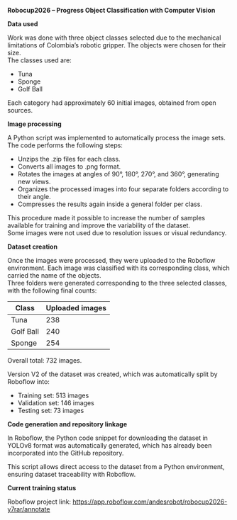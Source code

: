 **Robocup2026 – Progress Object Classification with Computer Vision**

**Data used**

Work was done with three object classes selected due to the mechanical limitations of Colombia’s robotic gripper. The objects were chosen for their size.  
The classes used are:
- Tuna
- Sponge
- Golf Ball

Each category had approximately 60 initial images, obtained from open sources.

**Image processing**

A Python script was implemented to automatically process the image sets.  
The code performs the following steps:
- Unzips the .zip files for each class.
- Converts all images to .png format.
- Rotates the images at angles of 90°, 180°, 270°, and 360°, generating new views.
- Organizes the processed images into four separate folders according to their angle.
- Compresses the results again inside a general folder per class.

This procedure made it possible to increase the number of samples available for training and improve the variability of the dataset.  
Some images were not used due to resolution issues or visual redundancy.

**Dataset creation**

Once the images were processed, they were uploaded to the Roboflow environment. Each image was classified with its corresponding class, which carried the name of the objects.  
Three folders were generated corresponding to the three selected classes, with the following final counts:

| Class     | Uploaded images |
|-----------|------------------|
| Tuna      | 238              |
| Golf Ball | 240              |
| Sponge    | 254              |

Overall total: 732 images.

Version V2 of the dataset was created, which was automatically split by Roboflow into:
- Training set: 513 images
- Validation set: 146 images
- Testing set: 73 images

**Code generation and repository linkage**

In Roboflow, the Python code snippet for downloading the dataset in YOLOv8 format was automatically generated, which has already been incorporated into the GitHub repository.

This script allows direct access to the dataset from a Python environment, ensuring dataset traceability with Roboflow.

**Current training status**

Roboflow project link: https://app.roboflow.com/andesrobot/robocup2026-y7rar/annotate
